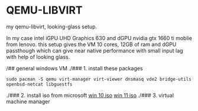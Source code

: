 # QEMU-LIBVIRT
my qemu-libvirt, looking-glass setup.

In my case intel iGPU UHD Graphics 630 and dGPU nvidia gtx 1660 ti moblie from lenovo. 
this setup gives the VM 10 cores, 12GB of ram and dGPU passthough which can give near native performance with small input lag with help of looking glass.

/## general windows VM 
./### 1. install these packages
```
sudo pacman -S qemu virt-manager virt-viewer dnsmasq vde2 bridge-utils openbsd-netcat libguestfs
```
./### 2. install iso from microsoft
[win 10 iso](https://www.microsoft.com/en-us/software-download/windows10ISO)
[win 11 iso](https://www.microsoft.com/software-download/windows11)
./### 3. virtual machine manager 
